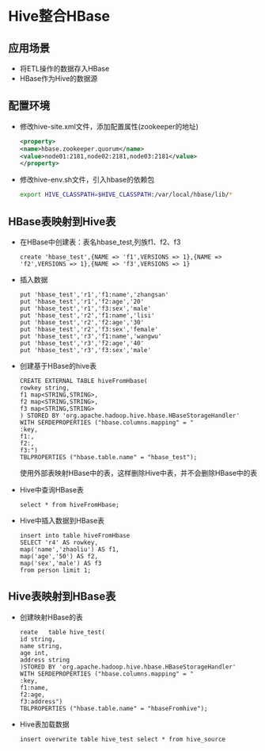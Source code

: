 # Hive整合HBase

## 应用场景

- 将ETL操作的数据存入HBase
- HBase作为Hive的数据源

## 配置环境

- 修改hive-site.xml文件，添加配置属性(zookeeper的地址)

  ```xml
  <property>      
  <name>hbase.zookeeper.quorum</name>
  <value>node01:2181,node02:2181,node03:2181</value>
  </property>
  ```

- 修改hive-env.sh文件，引入hbase的依赖包

  ```sh
  export HIVE_CLASSPATH=$HIVE_CLASSPATH:/var/local/hbase/lib/*
  ```

## HBase表映射到Hive表

- 在HBase中创建表：表名hbase_test,列族f1、f2、f3

  ```
  create 'hbase_test',{NAME => 'f1',VERSIONS => 1},{NAME => 'f2',VERSIONS => 1},{NAME => 'f3',VERSIONS => 1}
  ```

- 插入数据

  ```
  put 'hbase_test','r1','f1:name','zhangsan'
  put 'hbase_test','r1','f2:age','20'
  put 'hbase_test','r1','f3:sex','male'
  put 'hbase_test','r2','f1:name','lisi'
  put 'hbase_test','r2','f2:age','30'
  put 'hbase_test','r2','f3:sex','female'
  put 'hbase_test','r3','f1:name','wangwu'
  put 'hbase_test','r3','f2:age','40'
  put 'hbase_test','r3','f3:sex','male'
  ```

- 创建基于HBase的hive表

  ```
  CREATE EXTERNAL TABLE hiveFromHbase(
  rowkey string,
  f1 map<STRING,STRING>,
  f2 map<STRING,STRING>,
  f3 map<STRING,STRING>
  ) STORED BY 'org.apache.hadoop.hive.hbase.HBaseStorageHandler'
  WITH SERDEPROPERTIES ("hbase.columns.mapping" = "
  :key,
  f1:,
  f2:,
  f3:")
  TBLPROPERTIES ("hbase.table.name" = "hbase_test");
  ```

  使用外部表映射HBase中的表，这样删除Hive中表，并不会删除HBase中的表

- Hive中查询HBase表

  ```
  select * from hiveFromHbase;
  ```

- Hive中插入数据到HBase表

  ```
  insert into table hiveFromHbase
  SELECT 'r4' AS rowkey,
  map('name','zhaoliu') AS f1,
  map('age','50') AS f2,
  map('sex','male') AS f3
  from person limit 1;
  ```

## Hive表映射到HBase表

- 创建映射HBase的表

  ```
  reate   table hive_test(
  id string,
  name string,
  age int,
  address string
  )STORED BY 'org.apache.hadoop.hive.hbase.HBaseStorageHandler'
  WITH SERDEPROPERTIES ("hbase.columns.mapping" = "
  :key,
  f1:name,
  f2:age,
  f3:address")
  TBLPROPERTIES ("hbase.table.name" = "hbaseFromhive");
  ```

- Hive表加载数据

  ```
  insert overwrite table hive_test select * from hive_source
  ```